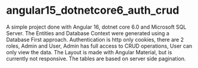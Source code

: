# angular15_dotnetcore6_auth_crud
A simple project done with Angular 16, dotnet core 6.0 and Microsoft SQL Server.
The Entities and Database Context were generated using a Database First approach.
Authentication is http only cookies, there are 2 roles, Admin and User, Admin has full access to CRUD operations, User can only view the data.
The Layout is made with Angular Material, but is currently not responsive.
The tables are based on server side pagination.

